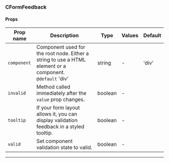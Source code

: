 ### CFormFeedback

#### Props

| Prop name              | Description                                                                                                  | Type    | Values | Default |
| ---------------------- | ------------------------------------------------------------------------------------------------------------ | ------- | ------ | ------- |
| <code>component</code> | Component used for the root node. Either a string to use a HTML element or a component.<br/>`@default` 'div' | string  | -      | 'div'   |
| <code>invalid</code>   | Method called immediately after the `value` prop changes.                                                    | boolean | -      |         |
| <code>tooltip</code>   | If your form layout allows it, you can display validation feedback in a styled tooltip.                      | boolean | -      |         |
| <code>valid</code>     | Set component validation state to valid.                                                                     | boolean | -      |         |

---
